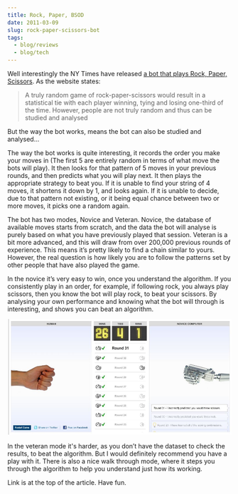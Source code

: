 ```yaml
---
title: Rock, Paper, BSOD
date: 2011-03-09
slug: rock-paper-scissors-bot
tags:
  - blog/reviews
  - blog/tech
---
```


Well interestingly the NY Times have released [a bot that plays Rock, Paper, Scissors](http://www.nytimes.com/interactive/science/rock-paper-scissors.html). As the website states:

> A truly random game of rock-paper-scissors would result in a statistical tie with each player winning, tying and losing one-third of the time. However, people are not truly random and thus can be studied and analysed

But the way the bot works, means the bot can also be studied and analysed...

The way the bot works is quite interesting, it records the order you make your moves in (The first 5 are entirely random in terms of what move the bots will play). It then looks for that pattern of 5 moves in your previous rounds, and then predicts what you will play next. It then plays the appropriate strategy to beat you. If it is unable to find your string of 4 moves, it shortens it down by 1, and looks again. If it is unable to decide, due to that pattern not existing, or it being equal chance between two or more moves, it picks one a random again.

The bot has two modes, Novice and Veteran. Novice, the database of available moves starts from scratch, and the data the bot will analyse is purely based on what you have previously played that session. Veteran is a bit more advanced, and this will draw from over 200,000 previous rounds of experience. This means it’s pretty likely to find a chain similar to yours. However, the real question is how likely you are to follow the patterns set by other people that have also played the game.

In the novice it’s very easy to win, once you understand the algorithm. If you consistently play in an order, for example, if following rock, you always play scissors, then you know the bot will play rock, to beat your scissors. By analysing your own performance and knowing what the bot will through is interesting, and shows you can beat an algorithm.

![An image of winning against the Rock Paper Scissors Bot](./images/rps.jpg "Rock-Paper-Scissors Bot")

In the veteran mode it's harder, as you don’t have the dataset to check the results, to beat the algorithm. But I would definitely recommend you have a play with it. There is also a nice walk through mode, where it steps you through the algorithm to help you understand just how its working.

Link is at the top of the article. Have fun.
